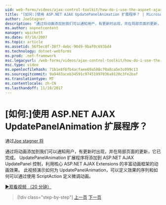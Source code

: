 ```yaml
---
uid: web-forms/videos/ajax-control-toolkit/how-do-i-use-the-aspnet-ajax-updatepanelanimation-extender
title: "[如何:]使用 ASP.NET AJAX UpdatePanelAnimation 扩展程序？ | Microsoft Docs"
author: JoeStagner
description: "通过将动画添加到我们可以通知用户，有更新时出现，并在局部页面的更新，它已完成。 UpdatePanelAnimation 扩展程序..."
ms.author: aspnetcontent
manager: wpickett
ms.date: 07/16/2007
ms.topic: article
ms.assetid: 56f5ec0f-38f7-4ebc-90d9-9baf0c693bd4
ms.technology: dotnet-webforms
ms.prod: .net-framework
msc.legacyurl: /web-forms/videos/ajax-control-toolkit/how-do-i-use-the-aspnet-ajax-updatepanelanimation-extender
msc.type: video
ms.openlocfilehash: 71b1e8f6fb4acfaee69a588c70a8ca5e3c099c13
ms.sourcegitcommit: 9a9483aceb34591c97451997036a9120c3fe2baf
ms.translationtype: MT
ms.contentlocale: zh-CN
ms.lasthandoff: 11/10/2017
---
```

<a name="how-do-i-use-the-aspnet-ajax-updatepanelanimation-extender"></a>[如何:]使用 ASP.NET AJAX UpdatePanelAnimation 扩展程序？
====================
通过[Joe stagner 将](https://github.com/JoeStagner)

通过将动画添加到我们可以通知用户，有更新时出现，并在局部页面的更新，它已完成。 UpdatePanelAnimation 扩展程序将添加到 ASP.NET AJAX UpdatePanel 控制，利用核心 ASP.NET AJAX Extensions 的丰富动画框架的动画效果。 此视频演示如何为 UpdatePanelAnimation，可以定义效果的序列和如何可以通过使用 ScriptAction 定义微调动画。

[&#9654;观看视频 （20 分钟）](https://channel9.msdn.com/Blogs/ASP-NET-Site-Videos/how-do-i-use-the-aspnet-ajax-updatepanelanimation-extender)

>[!div class="step-by-step"]
[上一页](how-do-i-use-the-aspnet-ajax-slideshow-extender.md)
[下一页](how-do-i-the-ajax-toolkit-reorder-control.md)
